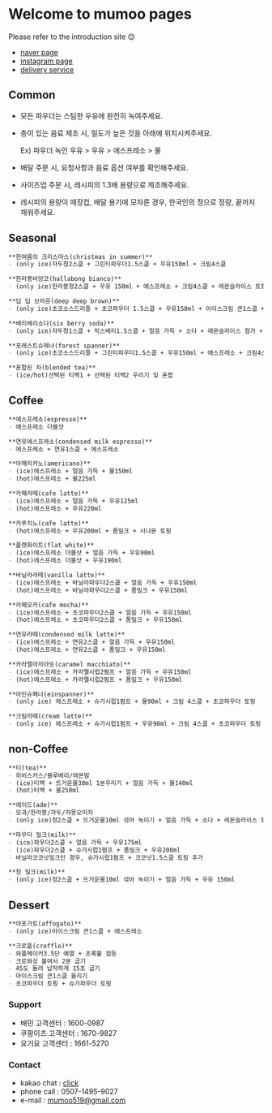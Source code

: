 # Welcome to mumoo pages
Please refer to the introduction site 😊
  - [naver page](http://naver.me/5RciOpRI)
  - [instagram page](https://www.instagram.com/cafemumoo)
  - [delivery service](https://baemin.me/N5ed-kfZi)
  
## Common
  - 모든 파우더는 스팀한 우유에 완전히 녹여주세요.
  - 층이 있는 음료 제조 시, 밀도가 높은 것을 아래에 위치시켜주세요.
    
    Ex) 파우더 녹인 우유 > 우유 > 에스프레소 > 물
  - 배달 주문 시, 요청사항과 음료 옵션 여부를 확인해주세요.
  - 사이즈업 주문 시, 레시피의 1.3배 용량으로 제조해주세요.
  - 레시피의 용량이 매장컵, 배달 용기에 모자른 경우, 한국인의 정으로 정량, 끝까지 채워주세요.

## Seasonal
```markdown
**한여름의 크리스마스(christmas in summer)**
- (only ice)자두청2스쿱 + 그린티파우더1.5스쿱 + 우유150ml + 크림4스쿱

**한라봉비앙코(hallabong bianco)**
- (only ice)한라봉청2스쿱 + 우유 150ml + 에스프레소 + 크림4스쿱 + 레몬슬라이스 토핑

**딥 딥 브라운(deep deep brown)**
- (only ice)초코소스드리즐 + 초코파우더 1.5스쿱 + 우유150ml + 아이스크림 큰1스쿱 + 초코파우더 토핑

**베리베리소다(six berry soda)**
- (only ice)자두청1스쿱 + 믹스베리1.5스쿱 + 얼음 가득 + 소다 + 레몬슬라이스 첨가 + 녹색허브 토핑

**포레스트슈페너(forest spanner)**
- (only ice)초코소스드리즐 + 그린티파우더1.5스쿱 + 우유150ml + 에스프레소 + 크림4스쿱 + 그린티파우더 토핑

**혼합된 차(blended tea)**
- (ice/hot)선택된 티백1 + 선택된 티백2 우리기 및 혼합
```

## Coffee
```markdown
**에스프레소(espresso)**
- 에스프레소 더블샷

**연유에스프레소(condensed milk espresso)**
- 에스프레소 + 연유1스쿱 + 에스프레소

**아메리카노(americano)**
- (ice)에스프레소 + 얼음 가득 + 물150ml
- (hot)에스프레소 + 물225ml

**카페라떼(cafe latte)**
- (ice)에스프레소 + 얼음 가득 + 우유125ml
- (hot)에스프레소 + 우유220ml

**카푸치노(cafe latte)**
- (hot)에스프레소 + 우유200ml + 폼밀크 + 시나몬 토핑

**플랫화이트(flat white)**
- (ice)에스프레소 더블샷 + 얼음 가득 + 우유90ml
- (hot)에스프레소 더블샷 + 우유190ml

**바닐라라떼(vanilla latte)**
- (ice)에스프레소 + 바닐라파우더2스쿱 + 얼음 가득 + 우유150ml
- (hot)에스프레소 + 바닐라파우더2스쿱 + 폼밀크 + 우유150ml

**카페모카(cafe mocha)**
- (ice)에스프레소 + 초코파우더2스쿱 + 얼음 가득 + 우유150ml
- (hot)에스프레소 + 초코파우더2스쿱 + 폼밀크 + 우유150ml

**연유라떼(condensed milk latte)**
- (ice)에스프레소 + 연유2스쿱 + 얼음 가득 + 우유150ml
- (hot)에스프레소 + 연유2스쿱 + 폼밀크 + 우유150ml

**카라멜마끼아또(caramel macchiato)**
- (ice)에스프레소 + 카라멜시럽2펌프 + 얼음 가득 + 우유150ml
- (hot)에스프레소 + 카라멜시럽2펌프 + 폼밀크 + 우유150ml

**아인슈페너(einspanner)**
- (only ice) 에스프레소 + 슈가시럽1펌프 + 물90ml + 크림 4스쿱 + 초코파우더 토핑

**크림라떼(cream latte)**
- (only ice) 에스프레소 + 슈가시럽1펌프 + 우유90ml + 크림 4스쿱 + 초코파우더 토핑
```

## non-Coffee
```markdown
**티(tea)**
- 히비스커스/블루베리/레몬밤
- (ice)티백 + 뜨거운물30ml 1분우리기 + 얼음 가득 + 물140ml
- (hot)티백 + 물250ml

**에이드(ade)**
- 모과/한라봉/자두/자몽오미자
- (only ice)청2스쿱 + 뜨거운물10ml 섞어 녹이기 + 얼음 가득 + 소다 + 레몬슬라이스 토핑 + 녹색허브 토핑

**파우더 밀크(milk)**
- (ice)파우더2스쿱 + 얼음 가득 + 우유175ml
- (ice)파우더2스쿱 + 슈가시럽1펌프 + 폼밀크 + 우유200ml
- 바닐라코코넛밀크인 경우, 슈가시럽1펌프 + 코코넛1.5스쿱 토핑 추가

**청 밀크(milk)**
- (only ice)청2스쿱 + 뜨거운물10ml 섞어 녹이기 + 얼음 가득 + 우유 150ml
```

## Dessert
```markdown
**아포가토(affogato)**
- (only ice)아이스크림 큰1스쿱 + 에스프레소

**크로플(croffle)**
- 와플메이커3.5단 예열 + 초록불 점등
- 크로와상 붙여서 2분 굽기 
- 45도 돌려 납작하게 15초 굽기
- 아이스크림 큰1스쿱 올리기
- 초코파우더 토핑 + 슈가파우더 토핑
```

### Support
- 배민 고객센터 : 1600-0987
- 쿠팡이츠 고객센터 : 1670-9827
- 요기요 고객센터 : 1661-5270

### Contact
-  kakao chat : [click](http://pf.kakao.com/_fxfQSs)
-  phone call : 0507-1495-9027
-  e-mail : mumoo519@gmail.com
